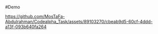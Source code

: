 #Demo



https://github.com/MosTaFa-Abdulrahman/Codealpha_Task/assets/89103270/cbeab9d5-60cf-4ddd-a13f-093b640fa264

